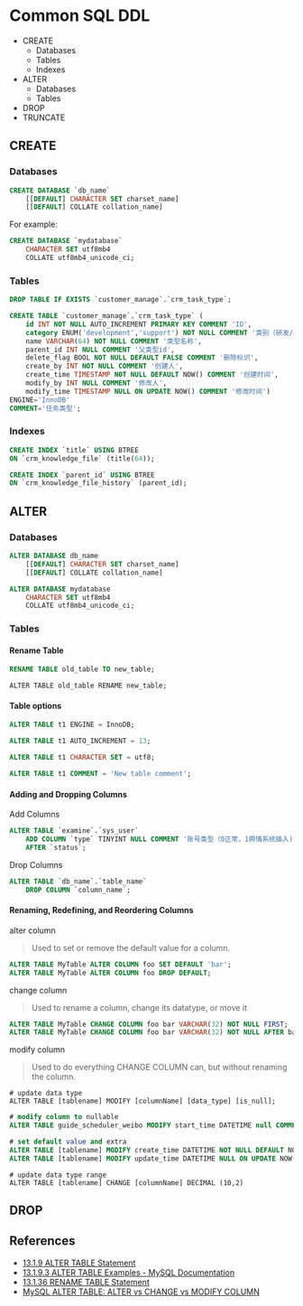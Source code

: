 # Common SQL DDL

- CREATE
  - Databases
  - Tables
  - Indexes
- ALTER
  - Databases
  - Tables
- DROP
- TRUNCATE

## CREATE

### Databases

```sql
CREATE DATABASE `db_name`
    [[DEFAULT] CHARACTER SET charset_name]
    [[DEFAULT] COLLATE collation_name]
```

For example:

```sql
CREATE DATABASE `mydatabase` 
	CHARACTER SET utf8mb4 
	COLLATE utf8mb4_unicode_ci;
```

### Tables

```sql
DROP TABLE IF EXISTS `customer_manage`.`crm_task_type`;

CREATE TABLE `customer_manage`.`crm_task_type` (
    id INT NOT NULL AUTO_INCREMENT PRIMARY KEY COMMENT 'ID',
    category ENUM('development','support') NOT NULL COMMENT '类别（研发/支撑）',
    name VARCHAR(64) NOT NULL COMMENT '类型名称',
    parent_id INT NULL COMMENT '父类型id',
    delete_flag BOOL NOT NULL DEFAULT FALSE COMMENT '删除标识',
    create_by INT NOT NULL COMMENT '创建人',
    create_time TIMESTAMP NOT NULL DEFAULT NOW() COMMENT '创建时间',
    modify_by INT NULL COMMENT '修改人',
    modify_time TIMESTAMP NULL ON UPDATE NOW() COMMENT '修改时间')
ENGINE='InnoDB'
COMMENT='任务类型';
```

### Indexes

```sql
CREATE INDEX `title` USING BTREE 
ON `crm_knowledge_file` (title(64));

CREATE INDEX `parent_id` USING BTREE 
ON `crm_knowledge_file_history` (parent_id);
```



## ALTER

### Databases

```sql
ALTER DATABASE db_name
    [[DEFAULT] CHARACTER SET charset_name]
    [[DEFAULT] COLLATE collation_name]
```

```sql
ALTER DATABASE mydatabase 
	CHARACTER SET utf8mb4 
	COLLATE utf8mb4_unicode_ci;
```

### Tables

#### Rename Table

```sql
RENAME TABLE old_table TO new_table;
```

```mysql
ALTER TABLE old_table RENAME new_table;
```

#### Table options

```sql
ALTER TABLE t1 ENGINE = InnoDB;
```

```sql
ALTER TABLE t1 AUTO_INCREMENT = 13;
```

```sql
ALTER TABLE t1 CHARACTER SET = utf8;
```

```sql
ALTER TABLE t1 COMMENT = 'New table comment';
```

#### Adding and Dropping Columns

Add Columns

```sql
ALTER TABLE `examine`.`sys_user`
	ADD COLUMN `type` TINYINT NULL COMMENT '账号类型（0正常，1舆情系统插入)'
	AFTER `status`;
```

Drop Columns

```sql
ALTER TABLE `db_name`.`table_name`
	DROP COLUMN `column_name`;
```

#### Renaming, Redefining, and Reordering Columns

alter column

> Used to set or remove the default value for a column.

```sql
ALTER TABLE MyTable ALTER COLUMN foo SET DEFAULT 'bar';
ALTER TABLE MyTable ALTER COLUMN foo DROP DEFAULT;
```

change column

> Used to rename a column, change its datatype, or move it

```sql
ALTER TABLE MyTable CHANGE COLUMN foo bar VARCHAR(32) NOT NULL FIRST;
ALTER TABLE MyTable CHANGE COLUMN foo bar VARCHAR(32) NOT NULL AFTER baz;
```

modify column

> Used to do everything CHANGE COLUMN can, but without renaming the column.

```mysql
# update data type
ALTER TABLE [tablename] MODIFY [columnName] [data_type] [is_null];
```

```sql
# modify column to nullable
ALTER TABLE guide_scheduler_weibo MODIFY start_time DATETIME null COMMENT '执行开始时间';
```

```sql
# set default value and extra
ALTER TABLE [tablename] MODIFY create_time DATETIME NOT NULL DEFAULT NOW() COMMENT '创建时间';
ALTER TABLE [tablename] MODIFY update_time DATETIME NULL ON UPDATE NOW() COMMENT '修改时间';
```

```mysql
# update data type range
ALTER TABLE [tablename] CHANGE [columnName] DECIMAL (10,2)
```



## DROP



## References

- [13.1.9 ALTER TABLE Statement](https://dev.mysql.com/doc/refman/8.0/en/alter-table.html)
- [13.1.9.3 ALTER TABLE Examples - MySQL Documentation](https://dev.mysql.com/doc/refman/8.0/en/alter-table-examples.html)
- [13.1.36 RENAME TABLE Statement](https://dev.mysql.com/doc/refman/8.0/en/rename-table.html)
- [MySQL ALTER TABLE: ALTER vs CHANGE vs MODIFY COLUMN](https://hoelz.ro/ref/mysql-alter-table-alter-change-modify-column)

